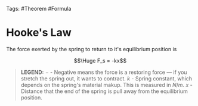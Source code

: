 Tags: #Theorem #Formula

# Hooke's Law

The force exerted by the spring to return to it's equilibrium position is

$$\Huge F_s = -kx$$
> **LEGEND:**
> $-$ - Negative means the force is a restoring force — if you stretch the spring out, it wants to contract.
> $k$ - Spring constant, which depends on the spring's material makup. This is measured in $N/m$.
> $x$ - Distance that the end of the spring is pull away from the equilibrium position.